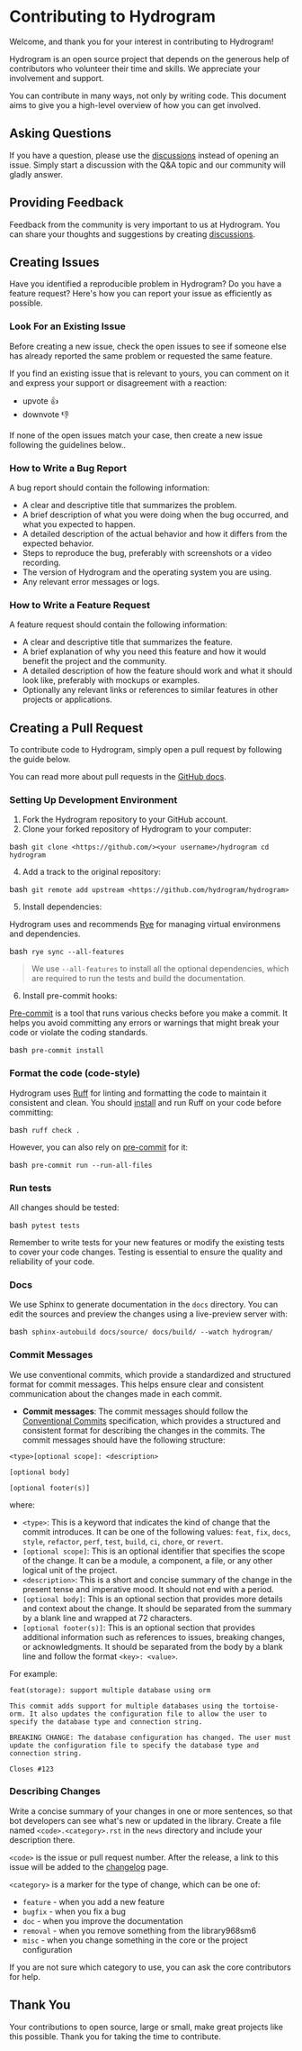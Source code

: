 # Contributing to Hydrogram

Welcome, and thank you for your interest in contributing to Hydrogram!

Hydrogram is an open source project that depends on the generous help of contributors who volunteer their time and skills. We appreciate your involvement and support.

You can contribute in many ways, not only by writing code. This document aims to give you a high-level overview of how you can get involved.

## Asking Questions

If you have a question, please use the [discussions](https://github.com/orgs/hydrogram/discussions) instead of opening an issue. Simply start a discussion with the Q&A topic and our community will gladly answer.

## Providing Feedback

Feedback from the community is very important to us at Hydrogram. You can share your thoughts and suggestions by creating [discussions](https://github.com/orgs/hydrogram/discussions).

## Creating Issues

Have you identified a reproducible problem in Hydrogram? Do you have a feature request? Here's how you can report your issue as efficiently as possible.

### Look For an Existing Issue

Before creating a new issue, check the open issues to see if someone else has already reported the same problem or requested the same feature.

If you find an existing issue that is relevant to yours, you can comment on it and express your support or disagreement with a reaction:

- upvote 👍
- downvote 👎

If none of the open issues match your case, then create a new issue following the guidelines below..

### How to Write a Bug Report

A bug report should contain the following information:

- A clear and descriptive title that summarizes the problem.
- A brief description of what you were doing when the bug occurred, and what you expected to happen.
- A detailed description of the actual behavior and how it differs from the expected behavior.
- Steps to reproduce the bug, preferably with screenshots or a video recording.
- The version of Hydrogram and the operating system you are using.
- Any relevant error messages or logs.

### How to Write a Feature Request

A feature request should contain the following information:

- A clear and descriptive title that summarizes the feature.
- A brief explanation of why you need this feature and how it would benefit the project and the community.
- A detailed description of how the feature should work and what it should look like, preferably with mockups or examples.
- Optionally any relevant links or references to similar features in other projects or applications.

## Creating a Pull Request

To contribute code to Hydrogram, simply open a pull request by following the guide below.

You can read more about pull requests in the [GitHub docs](https://docs.github.com/en/pull-requests/collaborating-with-pull-requests/proposing-changes-to-your-work-with-pull-requests/creating-a-pull-request).

### Setting Up Development Environment

1. Fork the Hydrogram repository to your GitHub account.
2. Clone your forked repository of Hydrogram to your computer:

bash```
git clone <https://github.com/><your username>/hydrogram
cd hydrogram```

4. Add a track to the original repository:

bash```
git remote add upstream <https://github.com/hydrogram/hydrogram>```

5. Install dependencies:

Hydrogram uses and recommends [Rye](https://rye-up.com/) for managing virtual environmens and dependencies.

bash```
rye sync --all-features```

> We use `--all-features` to install all the optional dependencies, which are required to run the tests and build the documentation.

6. Install pre-commit hooks:

[Pre-commit](https://pre-commit.com/) is a tool that runs various checks before you make a commit. It helps you avoid committing any errors or warnings that might break your code or violate the coding standards.

bash```
pre-commit install```

### Format the code (code-style)

Hydrogram uses [Ruff](https://docs.astral.sh/ruff/) for linting and formatting the code to maintain it consistent and clean. You should [install](https://docs.astral.sh/ruff/installation/) and run Ruff on your code before committing:

bash```
ruff check .```

However, you can also rely on [pre-commit](https://pre-commit.com/) for it:

bash```
pre-commit run --run-all-files```

### Run tests

All changes should be tested:

bash```
pytest tests```

Remember to write tests for your new features or modify the existing tests to cover your code changes. Testing is essential to ensure the quality and reliability of your code.

### Docs

We use Sphinx to generate documentation in the `docs` directory. You can edit the sources and preview the changes using a live-preview server with:

bash```
sphinx-autobuild docs/source/ docs/build/ --watch hydrogram/```

### Commit Messages

We use conventional commits, which provide a standardized and structured format for commit messages. This helps ensure clear and consistent communication about the changes made in each commit.

- **Commit messages**: The commit messages should follow the [Conventional Commits](https://www.conventionalcommits.org/en/v1.0.0/) specification, which provides a structured and consistent format for describing the changes in the commits. The commit messages should have the following structure:

```
<type>[optional scope]: <description>

[optional body]

[optional footer(s)]
```

where:

- `<type>`: This is a keyword that indicates the kind of change that the commit introduces. It can be one of the following values: `feat`, `fix`, `docs`, `style`, `refactor`, `perf`, `test`, `build`, `ci`, `chore`, or `revert`.
- `[optional scope]`: This is an optional identifier that specifies the scope of the change. It can be a module, a component, a file, or any other logical unit of the project.
- `<description>`: This is a short and concise summary of the change in the present tense and imperative mood. It should not end with a period.
- `[optional body]`: This is an optional section that provides more details and context about the change. It should be separated from the summary by a blank line and wrapped at 72 characters.
- `[optional footer(s)]`: This is an optional section that provides additional information such as references to issues, breaking changes, or acknowledgments. It should be separated from the body by a blank line and follow the format `<key>: <value>`.

For example:

```
feat(storage): support multiple database using orm

This commit adds support for multiple databases using the tortoise-orm. It also updates the configuration file to allow the user to specify the database type and connection string.

BREAKING CHANGE: The database configuration has changed. The user must update the configuration file to specify the database type and connection string.

Closes #123
```

### Describing Changes

Write a concise summary of your changes in one or more sentences, so that bot developers can see what's new or updated in the library. Create a file named `<code>.<category>.rst` in the `news` directory and include your description there.

`<code>` is the issue or pull request number. After the release, a link to this issue will be added to the [changelog](https://docs.hydrogram.org/en/latest/releases.html) page.

`<category>` is a marker for the type of change, which can be one of:

- `feature` - when you add a new feature
- `bugfix` - when you fix a bug
- `doc` - when you improve the documentation
- `removal` - when you remove something from the library968sm6
- `misc` - when you change something in the core or the project configuration

If you are not sure which category to use, you can ask the core contributors for help.

## Thank You

Your contributions to open source, large or small, make great projects like this possible. Thank you for taking the time to contribute.
